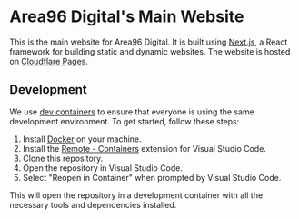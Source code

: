 # Area96 Digital's Main Website

This is the main website for Area96 Digital. It is built using [Next.js](https://nextjs.org/), a React framework for building static and dynamic websites. The website is hosted on [Cloudflare Pages](https://pages.cloudflare.com/).

## Development

We use [dev containers](https://code.visualstudio.com/docs/remote/containers) to ensure that everyone is using the same development environment. To get started, follow these steps:

1. Install [Docker](https://www.docker.com/get-started) on your machine.
2. Install the [Remote - Containers](https://marketplace.visualstudio.com/items?itemName=ms-vscode-remote.remote-containers) extension for Visual Studio Code.
3. Clone this repository.
4. Open the repository in Visual Studio Code.
5. Select "Reopen in Container" when prompted by Visual Studio Code.

This will open the repository in a development container with all the necessary tools and dependencies installed.
